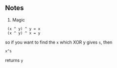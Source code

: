 ## Notes
1. Magic
```
 (x ^ y) ^ y = x
 (x ^ y) ^ x = y 
```
so if you want to find the `x` which XOR y gives `s`, then
```
x^s 
```
returns `y`
